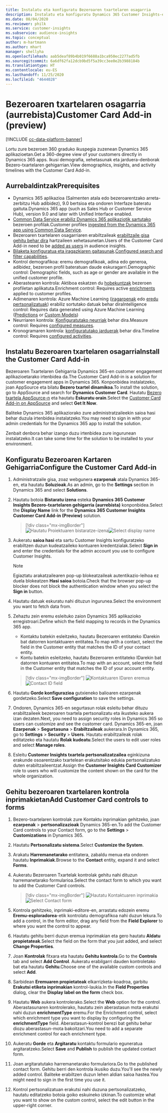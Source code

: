 ```yaml
---
title: Instalatu eta konfiguratu Bezeroaren txartelaren osagarria
description: Instalatu eta konfiguratu Dynamics 365 Customer Insights-erako Bezeroen txartelaren osagarria.
ms.date: 08/04/2020
ms.reviewer: philk
ms.service: customer-insights
ms.subservice: audience-insights
ms.topic: conceptual
author: m-hartmann
ms.author: mhart
manager: shellyha
ms.openlocfilehash: aab5deaf89b4b019f6688a1bca950ec2277ad5fb
ms.sourcegitcommit: 6a6df62fa12dcb9bd5f5a39cc3ee0e2b3988184b
ms.translationtype: HT
ms.contentlocale: eu-ES
ms.lasthandoff: 11/25/2020
ms.locfileid: "4644028"
---
```

# <a name="customer-card-add-in-preview"></a><span data-ttu-id="4d009-103">Bezeroaren txartelaren osagarria (aurrebista)</span><span class="sxs-lookup"><span data-stu-id="4d009-103">Customer Card Add-in (preview)</span></span>

[!INCLUDE [cc-data-platform-banner](../includes/cc-data-platform-banner.md)]

<span data-ttu-id="4d009-104">Lortu zure bezeroen 360 graduko ikuspegia zuzenean Dynamics 365 aplikazioetan.</span><span class="sxs-lookup"><span data-stu-id="4d009-104">Get a 360-degree view of your customers directly in Dynamics 365 apps.</span></span> <span data-ttu-id="4d009-105">Ikusi demografia, xehetasunak eta jarduera-denborak Bezero-txartelaren gehigarrian.</span><span class="sxs-lookup"><span data-stu-id="4d009-105">View demographics, insights, and activity timelines with the Customer Card Add-in.</span></span>

## <a name="prerequisites"></a><span data-ttu-id="4d009-106">Aurrebaldintzak</span><span class="sxs-lookup"><span data-stu-id="4d009-106">Prerequisites</span></span>

- <span data-ttu-id="4d009-107">Dynamics 365 aplikazioa (Salmenten atala edo bezeroarentzako arreta-zerbitzu Hub adibidez), 9.0 bertsioa eta ondoren Interfaze bateratu gaituta.</span><span class="sxs-lookup"><span data-stu-id="4d009-107">Dynamics 365 app (such as Sales Hub or Customer Service Hub), version 9.0 and later with Unified Interface enabled.</span></span>
- <span data-ttu-id="4d009-108">[Common Data Service erabiliz Dynamics 365 aplikaziotik sartutako](connect-power-query.md) bezeroen profilak.</span><span class="sxs-lookup"><span data-stu-id="4d009-108">Customer profiles [ingested from the Dynamics 365 app using Common Data Service](connect-power-query.md).</span></span>
- <span data-ttu-id="4d009-109">Bezeroaren txartelaren osagarriaren erabiltzaileak [erabiltzaile gisa gehitu behar dira](permissions.md) hartzaileen xehetasunetan.</span><span class="sxs-lookup"><span data-stu-id="4d009-109">Users of the Customer Card Add-in need to be [added as users](permissions.md) in audience insights.</span></span>
- <span data-ttu-id="4d009-110">[Bilaketa konfiguratua eta iragazkiaren gaitasunak](search-filter-index.md).</span><span class="sxs-lookup"><span data-stu-id="4d009-110">[Configured search and filter capabilities](search-filter-index.md).</span></span>
- <span data-ttu-id="4d009-111">Kontrol demografikoa: eremu demografikoak, adina edo generoa, adibidez, bezeroen profil bateratuan daude eskuragarri.</span><span class="sxs-lookup"><span data-stu-id="4d009-111">Demographic control: Demographic fields, such as age or gender are available in the unified customer profile.</span></span>
- <span data-ttu-id="4d009-112">Aberastearen kontrola: Aktiboa eskatzen du [hobekuntzak](enrichment-hub.md) bezeroen profiletan aplikatuta.</span><span class="sxs-lookup"><span data-stu-id="4d009-112">Enrichment control: Requires active [enrichments](enrichment-hub.md) applied to customer profiles.</span></span>
- <span data-ttu-id="4d009-113">Adimenaren kontrola: Azure Machine Learning ([iragarpenak](predictions.md) edo [eredu pertsonalizatuak](custom-models.md)) erabiliz sortutako datuak behar dira</span><span class="sxs-lookup"><span data-stu-id="4d009-113">Intelligence control: Requires data generated using Azure Machine Learning ([Predictions](predictions.md) or [Custom Models](custom-models.md))</span></span>
- <span data-ttu-id="4d009-114">Neurriaren kontrola: [Konfiguratutako neurriak](measures.md) behar dira.</span><span class="sxs-lookup"><span data-stu-id="4d009-114">Measure control: Requires [configured measures](measures.md).</span></span>
- <span data-ttu-id="4d009-115">Kronogramaren kontrola: [konfiguratutako jarduerak](activities.md) behar dira.</span><span class="sxs-lookup"><span data-stu-id="4d009-115">Timeline control: Requires [configured activities](activities.md).</span></span>

## <a name="install-the-customer-card-add-in"></a><span data-ttu-id="4d009-116">Instalatu Bezeroaren txartelaren osagarria</span><span class="sxs-lookup"><span data-stu-id="4d009-116">Install the Customer Card Add-in</span></span>

<span data-ttu-id="4d009-117">Bezeroaren Txartelaren Gehigarria Dynamics 365-en customer engagement aplikazioetarako irtenbidea da.</span><span class="sxs-lookup"><span data-stu-id="4d009-117">The Customer Card Add-in is a solution for customer engagement apps in Dynamics 365.</span></span> <span data-ttu-id="4d009-118">Konponbidea instalatzeko, joan AppSource eta bilatu **Bezero txartel dinamikoa**.</span><span class="sxs-lookup"><span data-stu-id="4d009-118">To install the solution, go to AppSource and search for **Dynamics Customer Card**.</span></span> <span data-ttu-id="4d009-119">Hautatu [Bezero txartela AppSource-n](https://appsource.microsoft.com/product/dynamics-365/mscrm.dynamics_365_customer_insights_customer_card_addin?tab=Overview) eta hautatu **Eskuratu orain**.</span><span class="sxs-lookup"><span data-stu-id="4d009-119">Select the [Customer Card Add-in on AppSource](https://appsource.microsoft.com/product/dynamics-365/mscrm.dynamics_365_customer_insights_customer_card_addin?tab=Overview) and select **Get It Now**.</span></span>

<span data-ttu-id="4d009-120">Baliteke Dynamics 365 aplikaziorako zure administratzaileekin saioa hasi behar duzula irtenbidea instalatzeko.</span><span class="sxs-lookup"><span data-stu-id="4d009-120">You may need to sign in with your admin credentials for the Dynamics 365 app to install the solution.</span></span>

<span data-ttu-id="4d009-121">Zenbait denbora behar izango duzu irtenbidea zure ingurunean instalatzeko.</span><span class="sxs-lookup"><span data-stu-id="4d009-121">It can take some time for the solution to be installed to your environment.</span></span>

## <a name="configure-the-customer-card-add-in"></a><span data-ttu-id="4d009-122">Konfiguratu Bezeroaren Kartaren Gehigarria</span><span class="sxs-lookup"><span data-stu-id="4d009-122">Configure the Customer Card Add-in</span></span>

1. <span data-ttu-id="4d009-123">Administratzaile gisa, zoaz webgunera **ezarpenak** atala Dynamics 365-en, eta hautatu **Soluzioak**.</span><span class="sxs-lookup"><span data-stu-id="4d009-123">As an admin, go to the **Settings** section in Dynamics 365 and select **Solutions**.</span></span>

1. <span data-ttu-id="4d009-124">Hautatu botoia **Bistaratu izena** esteka **Dynamics 365 Customer Insights Bezero-txartelaren gehigarria (aurrebista)** konponbidea.</span><span class="sxs-lookup"><span data-stu-id="4d009-124">Select the **Display Name** link for the **Dynamics 365 Customer Insights Customer Card Add-in (Preview)** solution.</span></span>

   > [!div class="mx-imgBorder"]
   > <span data-ttu-id="4d009-125">![Hautatu Proiektuaren bistaratze-izena](media/select-display-name.png "Hautatu Proiektuaren bistaratze-izena")</span><span class="sxs-lookup"><span data-stu-id="4d009-125">![Select display name](media/select-display-name.png "Select display name")</span></span>

1. <span data-ttu-id="4d009-126">Aukeratu **saioa hasi** eta sartu Customer Insights konfiguratzeko erabiltzen duzun kudeatzaileko kontuaren kredentzialak.</span><span class="sxs-lookup"><span data-stu-id="4d009-126">Select **Sign in** and enter the credentials for the admin account you use to configure Customer Insights.</span></span>

   > [!NOTE]
   > <span data-ttu-id="4d009-127">Egiaztatu arakatzailearen pop-up blokeatzaileak autentikazio-leihoa ez duela blokeatzen **Hasi saioa** botoia.</span><span class="sxs-lookup"><span data-stu-id="4d009-127">Check that the browser pop-up blocker does not block the authentication window when you select the **Sign in** button.</span></span>

1. <span data-ttu-id="4d009-128">Hautatu datuak eskuratu nahi dituzun ingurunea.</span><span class="sxs-lookup"><span data-stu-id="4d009-128">Select the environment you want to fetch data from.</span></span>

1. <span data-ttu-id="4d009-129">Zehaztu zein eremu esleituko zaion Dynamics 365 aplikazioko erregistroari.</span><span class="sxs-lookup"><span data-stu-id="4d009-129">Define which the field mapping to records in the Dynamics 365 app.</span></span>
   - <span data-ttu-id="4d009-130">Kontaktu batekin esleitzeko, hautatu Bezeroaren entitateko IDarekin bat datorren kontaktuaren entitatea.</span><span class="sxs-lookup"><span data-stu-id="4d009-130">To map with a contact, select the field in the Customer entity that matches the ID of your contact entity.</span></span>
   - <span data-ttu-id="4d009-131">Kontu batekin esleitzeko, hautatu Bezeroaren entitateko IDarekin bat datorren kontuaren entitatea.</span><span class="sxs-lookup"><span data-stu-id="4d009-131">To map with an account, select the field in the Customer entity that matches the ID of your account entity.</span></span>

   > [!div class="mx-imgBorder"]
   > <span data-ttu-id="4d009-132">![Kontaktuaren IDaren eremua](media/contact-id-field.png "Kontaktuaren IDaren eremua")</span><span class="sxs-lookup"><span data-stu-id="4d009-132">![Contact ID field](media/contact-id-field.png "Contact ID field")</span></span>

1. <span data-ttu-id="4d009-133">Hautatu **Gorde konfigurazioa** gutxieneko balioaren ezarpenak gordetzeko.</span><span class="sxs-lookup"><span data-stu-id="4d009-133">Select **Save configuration** to save the settings.</span></span>

1. <span data-ttu-id="4d009-134">Ondoren, Dynamics 365-en segurtasun rolak esleitu behar dituzu erabiltzaileek bezeroaren txartela pertsonalizatu eta ikusteko aukera izan dezaten.</span><span class="sxs-lookup"><span data-stu-id="4d009-134">Next, you need to assign security roles in Dynamics 365 so users can customize and see the customer card.</span></span> <span data-ttu-id="4d009-135">Dynamics 365-en, joan **Ezarpenak** > **Segurtasuna** > **Erabiltzaileak** aukerara.</span><span class="sxs-lookup"><span data-stu-id="4d009-135">In Dynamics 365, go to **Settings** > **Security** > **Users**.</span></span> <span data-ttu-id="4d009-136">Hautatu erabiltzaileak rolak editatzeko eta hautatu **Rolak kudeatu**.</span><span class="sxs-lookup"><span data-stu-id="4d009-136">Select the users to edit user roles and select **Manage roles**.</span></span>

1. <span data-ttu-id="4d009-137">Esleitu **Customer Insights txartela pertsonalizatzailea** eginkizuna erakunde osoarentzako txartelean erakutsitako edukia pertsonalizatuko duten erabiltzaileentzat.</span><span class="sxs-lookup"><span data-stu-id="4d009-137">Assign the **Customer Insights Card Customizer** role to users who will customize the content shown on the card for the whole organization.</span></span>

## <a name="add-customer-card-controls-to-forms"></a><span data-ttu-id="4d009-138">Gehitu bezeroaren txartelaren kontrola inprimakietan</span><span class="sxs-lookup"><span data-stu-id="4d009-138">Add Customer Card controls to forms</span></span>
  
1. <span data-ttu-id="4d009-139">Bezero-txartelaren kontrolak zure Kontaktu inprimakian gehitzeko, joan **ezarpenak** > **pertsonalizazioak** Dynamics 365-en.</span><span class="sxs-lookup"><span data-stu-id="4d009-139">To add the Customer Card controls to your Contact form, go to the **Settings** > **Customizations** in Dynamics 365.</span></span>

1. <span data-ttu-id="4d009-140">Hautatu **Pertsonalizatu sistema**.</span><span class="sxs-lookup"><span data-stu-id="4d009-140">Select **Customize the System**.</span></span>

1. <span data-ttu-id="4d009-141">Arakatu **Harremanetarako** entitatera, zabaldu menua eta ondoren hautatu **Inprimakiak**.</span><span class="sxs-lookup"><span data-stu-id="4d009-141">Browse to the **Contact** entity, expand it and select **Forms**.</span></span>

1. <span data-ttu-id="4d009-142">Aukeratu Bezeroaren Txartelak kontrolak gehitu nahi dituzun harremanetarako formularioa.</span><span class="sxs-lookup"><span data-stu-id="4d009-142">Select the contact form to which you want to add the Customer Card controls.</span></span>

    > [!div class="mx-imgBorder"]
    > <span data-ttu-id="4d009-143">![Hautatu Kontaktuaren inprimakia](media/contact-active-forms.png "Hautatu Kontaktuaren inprimakia")</span><span class="sxs-lookup"><span data-stu-id="4d009-143">![Select Contact form](media/contact-active-forms.png "Select Contact form")</span></span>

1. <span data-ttu-id="4d009-144">Kontrola gehitzeko, inprimaki-editore-en, arrastatu edozein eremu **Eremu-esploradorea**-etik kontrolatu demografikoa nahi duzun lekura.</span><span class="sxs-lookup"><span data-stu-id="4d009-144">To add a control, in the form editor, drag any field from the **Field Explorer** to where you want the control to appear.</span></span>

1. <span data-ttu-id="4d009-145">Hautatu gehitu berri duzun eremua inprimakian eta gero hautatu **Aldatu propietateak**.</span><span class="sxs-lookup"><span data-stu-id="4d009-145">Select the field on the form that you just added, and select **Change Properties**.</span></span>

1. <span data-ttu-id="4d009-146">Joan **Kontrolak** fitxara eta hautatu **Gehitu kontrola**.</span><span class="sxs-lookup"><span data-stu-id="4d009-146">Go to the **Controls** tab and select **Add Control**.</span></span> <span data-ttu-id="4d009-147">Aukeratu erabilgarri dauden kontroletako bat eta hautatu **Gehitu**.</span><span class="sxs-lookup"><span data-stu-id="4d009-147">Choose one of the available custom controls and select **Add**.</span></span>

1. <span data-ttu-id="4d009-148">Sarbidean **Eremuaren propietateak** elkarrizketa-koadroa, garbitu **Erakutsi etiketa inprimakian** kontrol-laukia.</span><span class="sxs-lookup"><span data-stu-id="4d009-148">In the **Field Properties** dialog, clear the **Display label on the form** check box.</span></span>

1. <span data-ttu-id="4d009-149">Hautatu **Web** aukera kontrolerako.</span><span class="sxs-lookup"><span data-stu-id="4d009-149">Select the **Web** option for the control.</span></span> <span data-ttu-id="4d009-150">Aberastasunaren kontrolerako, hautatu zein aberastasun mota erakutsi nahi duzun **enrichmentType** eremu.</span><span class="sxs-lookup"><span data-stu-id="4d009-150">For the Enrichment control, select which enrichment type you want to display by configuring the **enrichmentType** field.</span></span> <span data-ttu-id="4d009-151">Aberastasun-kontrol berezi bat gehitu behar diozu aberastasun-mota bakoitzari.</span><span class="sxs-lookup"><span data-stu-id="4d009-151">You need to add a separate enrichment control for each enrichment type.</span></span>

1. <span data-ttu-id="4d009-152">Aukeratu **Gorde** eta **Argitaratu** kontaktu formulario eguneratua argitaratzeko.</span><span class="sxs-lookup"><span data-stu-id="4d009-152">Select **Save** and **Publish** to publish the updated contact form.</span></span>

1. <span data-ttu-id="4d009-153">Joan argitaratutako harremanetarako formulariora.</span><span class="sxs-lookup"><span data-stu-id="4d009-153">Go to the published contact form.</span></span> <span data-ttu-id="4d009-154">Gehitu berri den kontrola ikusiko duzu.</span><span class="sxs-lookup"><span data-stu-id="4d009-154">You'll see the newly added control.</span></span> <span data-ttu-id="4d009-155">Baliteke erabiltzen duzun lehen aldian saioa hastea.</span><span class="sxs-lookup"><span data-stu-id="4d009-155">You might need to sign in the first time you use it.</span></span>

1. <span data-ttu-id="4d009-156">Kontrol pertsonalizatuan erakutsi nahi duzuna pertsonalizatzeko, hautatu editatzeko botoia goiko eskuineko izkinan.</span><span class="sxs-lookup"><span data-stu-id="4d009-156">To customize what you want to show on the custom control, select the edit button in the upper-right corner.</span></span>

